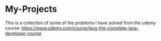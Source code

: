 # My-Projects
This is a collection of some of the problems I have solved from the udemy course: https://www.udemy.com/course/java-the-complete-java-developer-course
